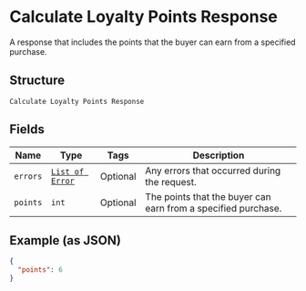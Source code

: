 
# Calculate Loyalty Points Response

A response that includes the points that the buyer can earn from
a specified purchase.

## Structure

`Calculate Loyalty Points Response`

## Fields

| Name | Type | Tags | Description |
|  --- | --- | --- | --- |
| `errors` | [`List of Error`](/doc/models/error.md) | Optional | Any errors that occurred during the request. |
| `points` | `int` | Optional | The points that the buyer can earn from a specified purchase. |

## Example (as JSON)

```json
{
  "points": 6
}
```

